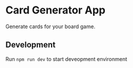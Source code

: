 # Card Generator App

Generate cards for your board game.

## Development

Run `npm run dev` to start deveopment environment
